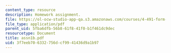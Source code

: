 ```yaml
---
content_type: resource
description: Homework assignment.
file: https://ol-ocw-studio-app-qa.s3.amazonaws.com/courses/4-491-form-finding-and-structural-optimization-gaudi-workshop-fall-2004/3f7eeb706332756dcf9941436d9a1b97_assn1b.pdf
file_type: application/pdf
parent_uid: 5fba6dfb-56b8-61f8-41f0-b1f461dc9dec
resourcetype: Document
title: assn1b.pdf
uid: 3f7eeb70-6332-756d-cf99-41436d9a1b97
---
```

